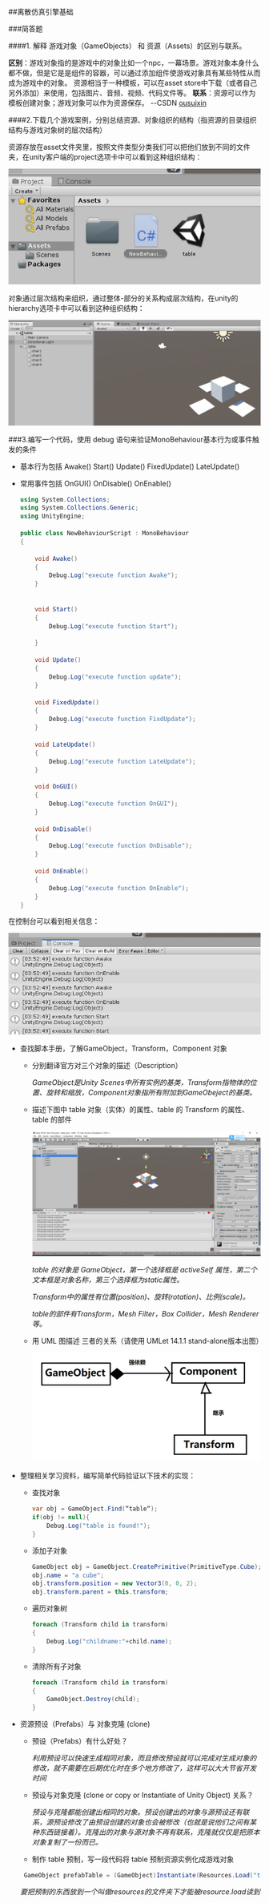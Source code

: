 ##离散仿真引擎基础

###简答题

####1. 解释 游戏对象（GameObjects） 和 资源（Assets）的区别与联系。

**区别**：游戏对象指的是游戏中的对象比如一个npc，一幕场景。游戏对象本身什么都不做，但是它是是组件的容器，可以通过添加组件使游戏对象具有某些特性从而成为游戏中的对象。 资源相当于一种模板，可以在asset store中下载（或者自己另外添加）来使用，包括图片、音频、视频、代码文件等。 
**联系**：资源可以作为模板创建对象；游戏对象可以作为资源保存。
--CSDN [ousuixin](https://me.csdn.net/ousuixin)

####2.下载几个游戏案例，分别总结资源、对象组织的结构（指资源的目录组织结构与游戏对象树的层次结构）

资源存放在asset文件夹里，按照文件类型分类我们可以把他们放到不同的文件夹，在unity客户端的project选项卡中可以看到这种组织结构：

![1567883663464](assets/1567883663464.png)

对象通过层次结构来组织，通过整体-部分的关系构成层次结构，在unity的hierarchy选项卡中可以看到这种组织结构：

![1567883732586](assets/1567883732586.png)



###3.编写一个代码，使用 debug 语句来验证MonoBehaviour基本行为或事件触发的条件

- 基本行为包括 Awake() Start() Update() FixedUpdate() LateUpdate()

- 常用事件包括 OnGUI() OnDisable() OnEnable()

  ```csharp
  using System.Collections;
  using System.Collections.Generic;
  using UnityEngine;
  
  public class NewBehaviourScript : MonoBehaviour
  {
  
      void Awake()
      {
          Debug.Log("execute function Awake");
      }
  
  
      void Start()
      {
          Debug.Log("execute function Start");
  
      }
    
      void Update()
      {
          Debug.Log("execute function update");
      }
  
      void FixedUpdate()
      {
          Debug.Log("execute function FixdUpdate");
      }
  
      void LateUpdate()
      {
          Debug.Log("execute function LateUpdate");
      }
  
      void OnGUI()
      {
          Debug.Log("execute function OnGUI");
      }
  
      void OnDisable()
      {
          Debug.Log("execute function OnDisable");
      }
  
      void OnEnable()
      {
          Debug.Log("execute function OnEnable");
      }
  }
  ```

在控制台可以看到相关信息：

![1567888573669](assets/1567888573669.png)



- 查找脚本手册，了解GameObject，Transform，Component 对象

  - 分别翻译官方对三个对象的描述（Description）

    *GameObject是Unity Scenes中所有实例的基类，Transform指物体的位置、旋转和缩放，Component对象指所有附加到GameObeject的基类。*

  - 描述下图中 table 对象（实体）的属性、table 的 Transform 的属性、 table 的部件

    ![1567889003879](assets/1567889003879.png)

    *table 的对象是 GameObject，第一个选择框是 activeSelf 属性，第二个文本框是对象名称，第三个选择框为static属性。*

    *Transform中的属性有位置(position)、旋转(rotation)、比例(scale)。*

    *table的部件有Transform，Mesh Filter，Box Collider，Mesh Renderer等。*

  - 用 UML 图描述 三者的关系（请使用 UMLet 14.1.1 stand-alone版本出图）

    ![1567889371847](assets/1567889371847.png)

- 整理相关学习资料，编写简单代码验证以下技术的实现：

  - 查找对象

    ```csharp
    var obj = GameObject.Find(“table“);
    if(obj != null){
        Debug.Log("table is found!");
    }
    ```

  - 添加子对象

    ```csharp
    GameObject obj = GameObject.CreatePrimitive(PrimitiveType.Cube);
    obj.name = "a cube";
    obj.transform.position = new Vector3(0, 0, 2);
    obj.transform.parent = this.transform;
    ```

  - 遍历对象树

    ```csharp
    foreach (Transform child in transform)
    {
        Debug.Log("childname:"+child.name);
    }
    ```

  - 清除所有子对象

    ```csharp
    foreach (Transform child in transform)
    {
        GameObject.Destroy(child);
    }
    ```

- 资源预设（Prefabs）与 对象克隆 (clone)

  - 预设（Prefabs）有什么好处？

    *利用预设可以快速生成相同对象，而且修改预设就可以完成对生成对象的修改，就不需要在后期优化时在多个地方修改了，这样可以大大节省开发时间*

  - 预设与对象克隆 (clone or copy or Instantiate of Unity Object) 关系？

    *预设与克隆都能创建出相同的对象。预设创建出的对象与源预设还有联系，源预设修改了由预设创建的对象也会被修改（也就是说他们之间有某种东西链接着）。克隆出的对象与源对象不再有联系，克隆就仅仅是把原本对象复制了一份而已。*

  - 制作 table 预制，写一段代码将 table 预制资源实例化成游戏对象

  ```csharp
   GameObject prefabTable = (GameObject)Instantiate(Resources.Load("table"));
  ```

  ​       *要把预制的东西放到一个叫做resources的文件夹下才能被resource.load读到*

  

